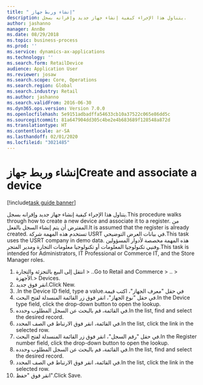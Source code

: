 ```yaml
---
title: " إنشاء وربط جهاز"
description: يتناول هذا الإجراء كيفية إنشاء جهاز جديد وإقرانه بسجل.
author: jashanno
manager: AnnBe
ms.date: 08/29/2018
ms.topic: business-process
ms.prod: ''
ms.service: dynamics-ax-applications
ms.technology: ''
ms.search.form: RetailDevice
audience: Application User
ms.reviewer: josaw
ms.search.scope: Core, Operations
ms.search.region: Global
ms.search.industry: Retail
ms.author: jashanno
ms.search.validFrom: 2016-06-30
ms.dyn365.ops.version: Version 7.0.0
ms.openlocfilehash: 5e9151adbadffa54633cb10a37522c065e86dd5c
ms.sourcegitcommit: 81a647904dd305c4be2e4b683689f128548a872d
ms.translationtype: HT
ms.contentlocale: ar-SA
ms.lasthandoff: 02/01/2020
ms.locfileid: "3021485"
---
```

# <a name="create-and-associate-a-device"></a><span data-ttu-id="d89d9-103"> إنشاء وربط جهاز</span><span class="sxs-lookup"><span data-stu-id="d89d9-103">Create and associate a device</span></span>

[!include[task guide banner](../includes/task-guide-banner.md)]

<span data-ttu-id="d89d9-104">يتناول هذا الإجراء كيفية إنشاء جهاز جديد وإقرانه بسجل.</span><span class="sxs-lookup"><span data-stu-id="d89d9-104">This procedure walks through how to create a new device and associate it to a register.</span></span> <span data-ttu-id="d89d9-105">من المفترض أن يتم إنشاء السجل بالفعل.</span><span class="sxs-lookup"><span data-stu-id="d89d9-105">It is assumed that the register is already created.</span></span>  <span data-ttu-id="d89d9-106">تستخدم هذه المهمة شركة USRT في بيانات العرض التوضيحي.</span><span class="sxs-lookup"><span data-stu-id="d89d9-106">This task uses the USRT company in demo data.</span></span> <span data-ttu-id="d89d9-107">هذه المهمة مخصصة لأدوار المسؤولين وفنيي تكنولوجيا المعلومات أو تكنولوجيا معلومات التجارة‬ ومدير المتجر.</span><span class="sxs-lookup"><span data-stu-id="d89d9-107">This task is intended for Administrators, IT Professional or Commerce IT, and the Store Manager roles.</span></span>

1. <span data-ttu-id="d89d9-108">انتقل إلى البيع بالتجزئة والتجارة > ..</span><span class="sxs-lookup"><span data-stu-id="d89d9-108">Go to Retail and Commerce > ..</span></span> <span data-ttu-id="d89d9-109">> الأجهزة.</span><span class="sxs-lookup"><span data-stu-id="d89d9-109">> Devices.</span></span>
2. <span data-ttu-id="d89d9-110">انقر فوق جديد.</span><span class="sxs-lookup"><span data-stu-id="d89d9-110">Click New.</span></span>
3. <span data-ttu-id="d89d9-111">في حقل "‏‫معرف الجهاز"، اكتب قيمة.</span><span class="sxs-lookup"><span data-stu-id="d89d9-111">In the Device ID field, type a value.</span></span>
4. <span data-ttu-id="d89d9-112">في حقل "نوع الجهاز"، انقر فوق زر القائمة المنسدلة لفتح البحث.</span><span class="sxs-lookup"><span data-stu-id="d89d9-112">In the Device type field, click the drop-down button to open the lookup.</span></span>
5. <span data-ttu-id="d89d9-113">في القائمة، قم بالبحث عن السجل المطلوب وحدده.</span><span class="sxs-lookup"><span data-stu-id="d89d9-113">In the list, find and select the desired record.</span></span>
6. <span data-ttu-id="d89d9-114">في القائمة، انقر فوق الارتباط في الصف المحدد.</span><span class="sxs-lookup"><span data-stu-id="d89d9-114">In the list, click the link in the selected row.</span></span>
7. <span data-ttu-id="d89d9-115">في حقل "رقم السجل"، انقر فوق زر القائمة المنسدلة لفتح البحث.</span><span class="sxs-lookup"><span data-stu-id="d89d9-115">In the Register number field, click the drop-down button to open the lookup.</span></span>
8. <span data-ttu-id="d89d9-116">في القائمة، قم بالبحث عن السجل المطلوب وحدده.</span><span class="sxs-lookup"><span data-stu-id="d89d9-116">In the list, find and select the desired record.</span></span>
9. <span data-ttu-id="d89d9-117">في القائمة، انقر فوق الارتباط في الصف المحدد.</span><span class="sxs-lookup"><span data-stu-id="d89d9-117">In the list, click the link in the selected row.</span></span>
10. <span data-ttu-id="d89d9-118">انقر فوق "حفظ".</span><span class="sxs-lookup"><span data-stu-id="d89d9-118">Click Save.</span></span>

